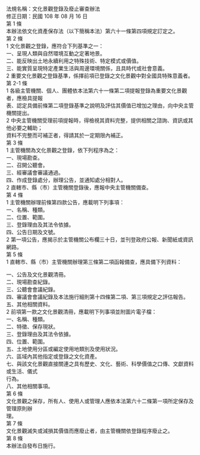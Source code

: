 法規名稱：文化景觀登錄及廢止審查辦法  
修正日期：民國 108 年 08 月 16 日  
第 1 條  
本辦法依文化資產保存法（以下簡稱本法）第六十一條第四項規定訂定之。  
第 2 條  
1 文化景觀之登錄，應符合下列基準之一：  
一、呈現人類與自然環境互動之定著地景。  
二、能反映出土地永續利用之特殊技術、特定模式或價值。  
三、能實質呈現特定產業生活與周邊環境關係，且具時代或社會意義。  
2 重要文化景觀之登錄基準，係擇前項已登錄之文化景觀中對全國具特殊意義者。  
第 2-1 條  
1 各級主管機關、個人、團體依本法第六十一條第二項提報登錄為重要文化景觀者，應檢具提報  
表、認定具備前條第二項登錄基準之說明及評估其價值已增加之理由，向中央主管機關提出。  
2 中央主管機關受理前項提報時，得檢視其資料完整，提供相關之諮詢、資訊或其他必要之輔助；  
資料不完整而可補正者，得請其於一定期限內補正。  
第 3 條  
1 主管機關為文化景觀之登錄，依下列程序為之：  
一、現場勘查。  
二、召開公聽會。  
三、經審議會審議通過。  
四、作成登錄處分，辦理公告，並通知處分相對人。  
2 直轄市、縣（市）主管機關登錄後，應報中央主管機關備查。  
第 4 條  
1 主管機關辦理前條第四款公告，應載明下列事項：  
一、名稱、種類。  
二、位置、範圍。  
三、登錄理由及其法令依據。  
四、公告日期及文號。  
2 第一項公告，應揭示於主管機關公布欄三十日，並刊登政府公報、新聞紙或資訊網路。  
第 5 條  
1 直轄市、縣（市）主管機關辦理第三條第二項函報備查，應具備下列資料：  


一、公告及文化景觀清冊。  
二、現場勘查紀錄。  
三、公聽會會議紀錄。  
四、審議會會議紀錄及本法施行細則第十四條第二項、第三項規定之評估報告。  
五、其他相關資料。  
2 前項第一款之文化景觀清冊，應載明下列事項並附圖片電子檔：  
一、名稱、種類。  
二、特徵、保存現狀。  
三、登錄理由及其法令依據。  
四、位置、範圍。  
五、土地使用分區或編定使用地類別及使用狀況。  
六、區域內其他指定或登錄之文化資產。  
七、與該文化景觀直接關連之具有歷史、文化、藝術、科學價值之口傳、文獻資料或生活、儀式  
行為。  
八、其他相關事項。  
第 6 條  
文化景觀之保存，所有人、使用人或管理人應依本法第六十二條第一項所定保存及管理原則辦  
理。  
第 7 條  
文化景觀滅失或減損其價值而應廢止者，由主管機關依登錄程序廢止之。  
第 8 條  
本辦法自發布日施行。  


